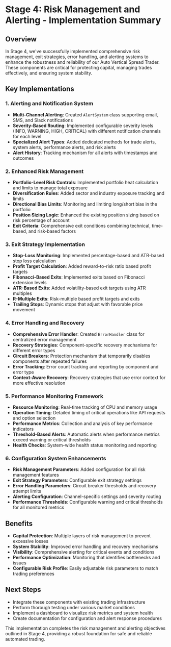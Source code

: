 # Stage 4: Risk Management and Alerting - Implementation Summary

## Overview
In Stage 4, we've successfully implemented comprehensive risk management, exit strategies, error handling, and alerting systems to enhance the robustness and reliability of our Auto Vertical Spread Trader. These components are critical for protecting capital, managing trades effectively, and ensuring system stability.

## Key Implementations

### 1. Alerting and Notification System
- **Multi-Channel Alerting**: Created `AlertSystem` class supporting email, SMS, and Slack notifications
- **Severity-Based Routing**: Implemented configurable severity levels (INFO, WARNING, HIGH, CRITICAL) with different notification channels for each level
- **Specialized Alert Types**: Added dedicated methods for trade alerts, system alerts, performance alerts, and risk alerts
- **Alert History**: Tracking mechanism for all alerts with timestamps and outcomes

### 2. Enhanced Risk Management
- **Portfolio-Level Risk Controls**: Implemented portfolio heat calculation and limits to manage total exposure
- **Diversification Rules**: Added sector and industry exposure tracking and limits
- **Directional Bias Limits**: Monitoring and limiting long/short bias in the portfolio
- **Position Sizing Logic**: Enhanced the existing position sizing based on risk percentage of account
- **Exit Criteria**: Comprehensive exit conditions combining technical, time-based, and risk-based factors

### 3. Exit Strategy Implementation
- **Stop-Loss Monitoring**: Implemented percentage-based and ATR-based stop loss calculation
- **Profit Target Calculation**: Added reward-to-risk ratio based profit targets
- **Fibonacci-Based Exits**: Implemented exits based on Fibonacci extension levels
- **ATR-Based Exits**: Added volatility-based exit targets using ATR multiples
- **R-Multiple Exits**: Risk-multiple based profit targets and exits
- **Trailing Stops**: Dynamic stops that adjust with favorable price movement

### 4. Error Handling and Recovery
- **Comprehensive Error Handler**: Created `ErrorHandler` class for centralized error management
- **Recovery Strategies**: Component-specific recovery mechanisms for different error types
- **Circuit Breakers**: Protection mechanism that temporarily disables components after repeated failures
- **Error Tracking**: Error count tracking and reporting by component and error type
- **Context-Aware Recovery**: Recovery strategies that use error context for more effective resolution

### 5. Performance Monitoring Framework
- **Resource Monitoring**: Real-time tracking of CPU and memory usage
- **Operation Timing**: Detailed timing of critical operations like API requests and option selection
- **Performance Metrics**: Collection and analysis of key performance indicators
- **Threshold-Based Alerts**: Automatic alerts when performance metrics exceed warning or critical thresholds
- **Health Checks**: System-wide health status monitoring and reporting

### 6. Configuration System Enhancements
- **Risk Management Parameters**: Added configuration for all risk management features
- **Exit Strategy Parameters**: Configurable exit strategy settings
- **Error Handling Parameters**: Circuit breaker thresholds and recovery attempt limits
- **Alerting Configuration**: Channel-specific settings and severity routing
- **Performance Thresholds**: Configurable warning and critical thresholds for all monitored metrics

## Benefits
- **Capital Protection**: Multiple layers of risk management to prevent excessive losses
- **System Stability**: Improved error handling and recovery mechanisms
- **Visibility**: Comprehensive alerting for critical events and conditions
- **Performance Optimization**: Monitoring that identifies bottlenecks and issues
- **Configurable Risk Profile**: Easily adjustable risk parameters to match trading preferences

## Next Steps
- Integrate these components with existing trading infrastructure
- Perform thorough testing under various market conditions
- Implement a dashboard to visualize risk metrics and system health
- Create documentation for configuration and alert response procedures

This implementation completes the risk management and alerting objectives outlined in Stage 4, providing a robust foundation for safe and reliable automated trading.
